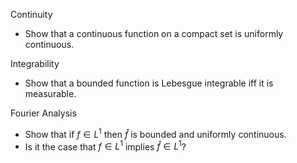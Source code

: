 
Continuity

- Show that a continuous function on a compact set is uniformly continuous.

Integrability

- Show that a bounded function is Lebesgue integrable iff it is measurable.

Fourier Analysis

- Show that if $f\in L^1$ then $\hat f$ is bounded and uniformly continuous. 
- Is it the case that $f\in L^1$ implies $\hat f\in L^1$?
